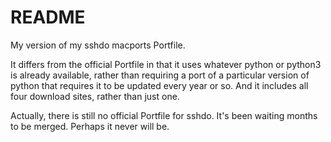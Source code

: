 # README

My version of my sshdo macports Portfile.

It differs from the official Portfile in that it uses whatever python or
python3 is already available, rather than requiring a port of a particular
version of python that requires it to be updated every year or so. And it
includes all four download sites, rather than just one.

Actually, there is still no official Portfile for sshdo. It's been waiting
months to be merged. Perhaps it never will be.

